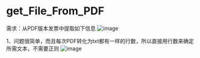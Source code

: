 # get_File_From_PDF

需求：从PDF版本发票中提取如下信息
![image](https://user-images.githubusercontent.com/106721612/195089400-151fd59a-94b4-4271-a3b3-d089ddc06252.png)

1、问题很简单，而且每次PDF转化为txt都有一样的行数，所以直接用行数来确定所需文本，不需要正则
![image](https://user-images.githubusercontent.com/106721612/195090451-1539075d-290f-4664-a38a-f8e242f4e1d9.png)
